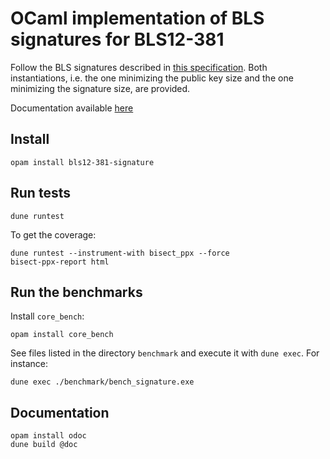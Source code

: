 # OCaml implementation of BLS signatures for BLS12-381

Follow the BLS signatures described in [this
specification](https://tools.ietf.org/pdf/draft-irtf-cfrg-bls-signature-04.pdf).
Both instantiations, i.e. the one minimizing the public key size and the one
minimizing the signature size, are provided.

Documentation available [here](https://dannywillems.gitlab.io/ocaml-bls12-381-signature)

## Install


```shell
opam install bls12-381-signature
```

## Run tests

```
dune runtest
```

To get the coverage:
```
dune runtest --instrument-with bisect_ppx --force
bisect-ppx-report html
```

## Run the benchmarks

Install `core_bench`:

```
opam install core_bench
```

See files listed in the directory `benchmark` and execute it with `dune exec`. For instance:
```
dune exec ./benchmark/bench_signature.exe
```

## Documentation

```
opam install odoc
dune build @doc
```
